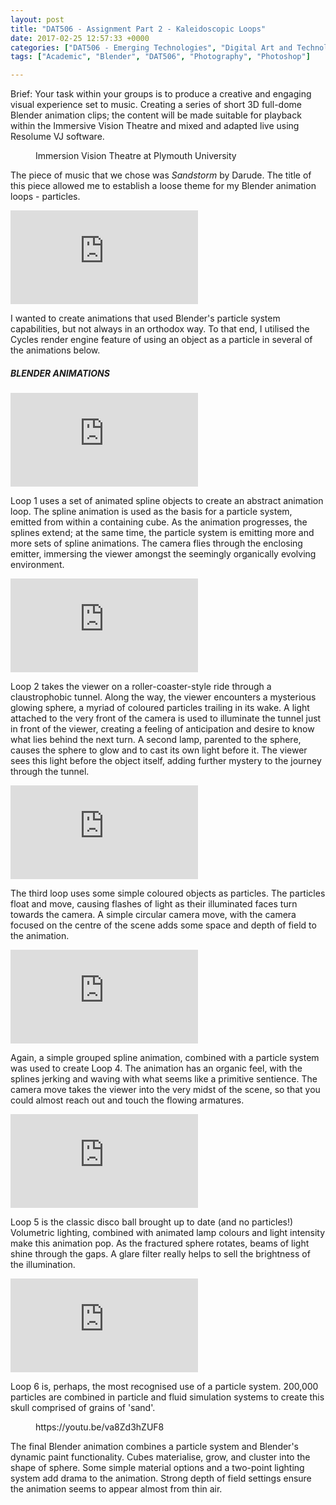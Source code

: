 ```yaml
---
layout: post
title: "DAT506 - Assignment Part 2 - Kaleidoscopic Loops"
date: 2017-02-25 12:57:33 +0000
categories: ["DAT506 - Emerging Technologies", "Digital Art and Technology"]
tags: ["Academic", "Blender", "DAT506", "Photography", "Photoshop"]

---
```

Brief: Your task within your groups is to produce a creative and engaging visual experience set to music. Creating a series of short 3D full-dome Blender animation clips; the content will be made suitable for playback within the Immersive Vision Theatre and mixed and adapted live using Resolume VJ software.

<figure><a href="{{ site.baseurl }}/wp-content/uploads/2023/05/ivtt-1024x820-1-300x240-1.jpg"><img src="https://www.circleseven.co.uk/wp-content/uploads/2023/05/ivtt-1024x820-1-300x240-1.jpg" alt="" loading="lazy"></a><figcaption>Immersion Vision Theatre at Plymouth University</figcaption></figure>

The piece of music that we chose was *Sandstorm* by Darude. The title of this piece allowed me to establish a loose theme for my Blender animation loops - particles.

<div class="embed-container"><iframe src="https://www.youtube.com/embed/y6120QOlsfU" frameborder="0" allow="accelerometer; autoplay; clipboard-write; encrypted-media; gyroscope; picture-in-picture" allowfullscreen></iframe></div>

I wanted to create animations that used Blender's particle system capabilities, but not always in an orthodox way. To that end, I utilised the Cycles render engine feature of using an object as a particle in several of the animations below.

<h5>BLENDER ANIMATIONS</h5>

<div class="embed-container"><iframe src="https://www.youtube.com/embed/ryrH4ZeyIzQ" frameborder="0" allow="accelerometer; autoplay; clipboard-write; encrypted-media; gyroscope; picture-in-picture" allowfullscreen></iframe></div>

Loop 1 uses a set of animated spline objects to create an abstract animation loop. The spline animation is used as the basis for a particle system, emitted from within a containing cube. As the animation progresses, the splines extend; at the same time, the particle system is emitting more and more sets of spline animations. The camera flies through the enclosing emitter, immersing the viewer amongst the seemingly organically evolving environment.

<div class="embed-container"><iframe src="https://www.youtube.com/embed/WfGhsyjOCh4" frameborder="0" allow="accelerometer; autoplay; clipboard-write; encrypted-media; gyroscope; picture-in-picture" allowfullscreen></iframe></div>

Loop 2 takes the viewer on a roller-coaster-style ride through a claustrophobic tunnel. Along the way, the viewer encounters a mysterious glowing sphere, a myriad of coloured particles trailing in its wake. A light attached to the very front of the camera is used to illuminate the tunnel just in front of the viewer, creating a feeling of anticipation and desire to know what lies behind the next turn. A second lamp, parented to the sphere, causes the sphere to glow and to cast its own light before it. The viewer sees this light before the object itself, adding further mystery to the journey through the tunnel.

<div class="embed-container"><iframe src="https://www.youtube.com/embed/NBw5GVft1gQ" frameborder="0" allow="accelerometer; autoplay; clipboard-write; encrypted-media; gyroscope; picture-in-picture" allowfullscreen></iframe></div>

The third loop uses some simple coloured objects as particles. The particles float and move, causing flashes of light as their illuminated faces turn towards the camera. A simple circular camera move, with the camera focused on the centre of the scene adds some space and depth of field to the animation.

<div class="embed-container"><iframe src="https://www.youtube.com/embed/lFhML7IuqYw" frameborder="0" allow="accelerometer; autoplay; clipboard-write; encrypted-media; gyroscope; picture-in-picture" allowfullscreen></iframe></div>

Again, a simple grouped spline animation, combined with a particle system was used to create Loop 4. The animation has an organic feel, with the splines jerking and waving with what seems like a primitive sentience. The camera move takes the viewer into the very midst of the scene, so that you could almost reach out and touch the flowing armatures.

<div class="embed-container"><iframe src="https://www.youtube.com/embed/rd94o9dy4yA" frameborder="0" allow="accelerometer; autoplay; clipboard-write; encrypted-media; gyroscope; picture-in-picture" allowfullscreen></iframe></div>

Loop 5 is the classic disco ball brought up to date (and no particles!) Volumetric lighting, combined with animated lamp colours and light intensity make this animation pop. As the fractured sphere rotates, beams of light shine through the gaps. A glare filter really helps to sell the brightness of the illumination.

<div class="embed-container"><iframe src="https://www.youtube.com/embed/iYYVkFw4iDE" frameborder="0" allow="accelerometer; autoplay; clipboard-write; encrypted-media; gyroscope; picture-in-picture" allowfullscreen></iframe></div>

Loop 6 is, perhaps, the most recognised use of a particle system. 200,000 particles are combined in particle and fluid simulation systems to create this skull comprised of grains of 'sand'.

<figure><div>
https://youtu.be/va8Zd3hZUF8
</div></figure>

The final Blender animation combines a particle system and Blender's dynamic paint functionality. Cubes materialise, grow, and cluster into the shape of sphere. Some simple material options and a two-point lighting system add drama to the animation. Strong depth of field settings ensure the animation seems to appear almost from thin air.
